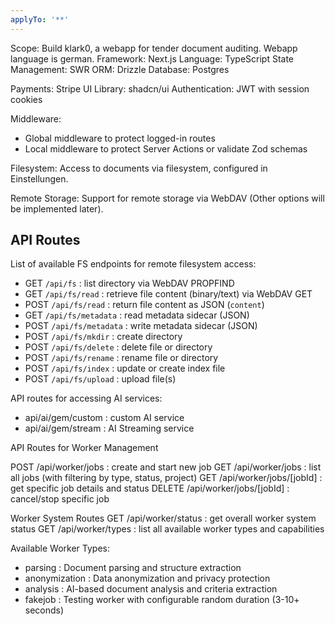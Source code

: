 ```yaml
---
applyTo: '**'
---
```

Scope: Build klark0, a webapp for tender document auditing. Webapp language is german.
Framework: Next.js
Language: TypeScript
State Management: SWR
ORM: Drizzle
Database: Postgres

Payments: Stripe
UI Library: shadcn/ui
Authentication: JWT with session cookies

Middleware:

- Global middleware to protect logged-in routes
- Local middleware to protect Server Actions or validate Zod schemas

Filesystem: Access to documents via filesystem, configured in Einstellungen.

Remote Storage: Support for remote storage via WebDAV (Other options will be implemented later).

## API Routes
List of available FS endpoints for remote filesystem access:
- GET `/api/fs`           : list directory via WebDAV PROPFIND  
- GET `/api/fs/read`      : retrieve file content (binary/text) via WebDAV GET  
- POST `/api/fs/read`     : return file content as JSON (`content`)  
- GET `/api/fs/metadata`  : read metadata sidecar (JSON)  
- POST `/api/fs/metadata` : write metadata sidecar (JSON)  
- POST `/api/fs/mkdir`    : create directory  
- POST `/api/fs/delete`   : delete file or directory  
- POST `/api/fs/rename`   : rename file or directory  
- POST `/api/fs/index`    : update or create index file  
- POST `/api/fs/upload`   : upload file(s)


API routes for accessing AI services:
- api/ai/gem/custom : custom AI service
- api/ai/gem/stream : AI Streaming service 

API Routes for Worker Management

POST /api/worker/jobs : create and start new job
GET /api/worker/jobs : list all jobs (with filtering by type, status, project)
GET /api/worker/jobs/[jobId] : get specific job details and status
DELETE /api/worker/jobs/[jobId] : cancel/stop specific job

Worker System Routes
GET /api/worker/status : get overall worker system status
GET /api/worker/types : list all available worker types and capabilities

Available Worker Types:
- parsing : Document parsing and structure extraction
- anonymization : Data anonymization and privacy protection  
- analysis : AI-based document analysis and criteria extraction
- fakejob : Testing worker with configurable random duration (3-10+ seconds)
